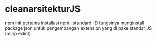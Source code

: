 # cleanarsitekturJS

npm init
pertama installasi npm i standard -D fungsinya menginstall package json untuk pengembangan
extension yang di pake standar JS (mirip exlint)